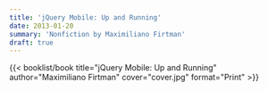 ```yaml
---
title: 'jQuery Mobile: Up and Running'
date: 2013-01-20
summary: 'Nonfiction by Maximiliano Firtman'
draft: true
---
```


{{< booklist/book
title="jQuery Mobile: Up and Running"
author="Maximiliano Firtman"
cover="cover.jpg"
format="Print" >}}
